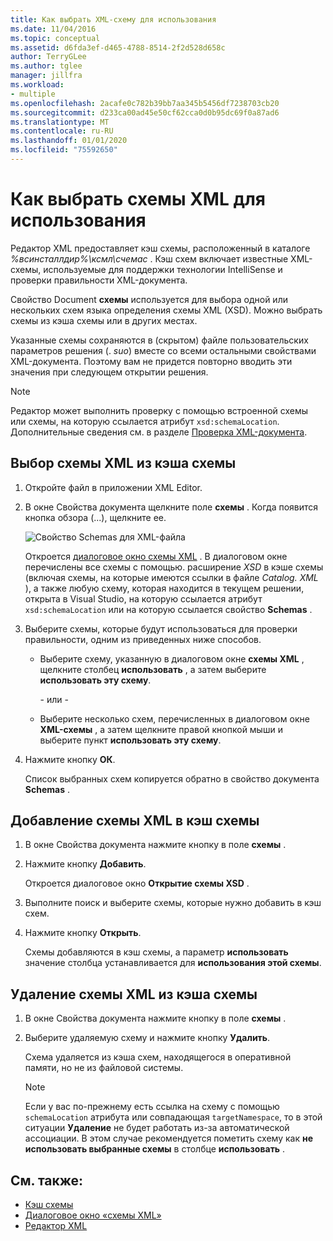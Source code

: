 ```yaml
---
title: Как выбрать XML-схему для использования
ms.date: 11/04/2016
ms.topic: conceptual
ms.assetid: d6fda3ef-d465-4788-8514-2f2d528d658c
author: TerryGLee
ms.author: tglee
manager: jillfra
ms.workload:
- multiple
ms.openlocfilehash: 2acafe0c782b39bb7aa345b5456df7238703cb20
ms.sourcegitcommit: d233ca00ad45e50cf62cca0d0b95dc69f0a87ad6
ms.translationtype: MT
ms.contentlocale: ru-RU
ms.lasthandoff: 01/01/2020
ms.locfileid: "75592650"
---
```

# <a name="how-to-select-the-xml-schemas-to-use"></a>Как выбрать схемы XML для использования

Редактор XML предоставляет кэш схемы, расположенный в каталоге *%всинсталлдир%\ксмл\счемас* . Кэш схем включает известные XML-схемы, используемые для поддержки технологии IntelliSense и проверки правильности XML-документа.

Свойство Document **схемы** используется для выбора одной или нескольких схем языка определения схемы XML (XSD). Можно выбрать схемы из кэша схемы или в других местах.

Указанные схемы сохраняются в (скрытом) файле пользовательских параметров решения (. *suo*) вместе со всеми остальными свойствами XML-документа. Поэтому вам не придется повторно вводить эти значения при следующем открытии решения.

> [!NOTE]
> Редактор может выполнить проверку с помощью встроенной схемы или схемы, на которую ссылается атрибут `xsd:schemaLocation`. Дополнительные сведения см. в разделе [Проверка XML-документа](../xml-tools/xml-document-validation.md).

## <a name="to-select-an-xml-schema-from-the-schema-cache"></a>Выбор схемы XML из кэша схемы

1. Откройте файл в приложении XML Editor.

2. В окне Свойства документа щелкните поле **схемы** . Когда появится кнопка обзора (...), щелкните ее.

   ![Свойство Schemas для XML-файла](media/properties-schemas.png)

   Откроется [диалоговое окно схемы XML](xml-schemas-dialog-box.md) . В диалоговом окне перечислены все схемы с помощью. расширение *XSD* в кэше схемы (включая схемы, на которые имеются ссылки в файле *Catalog. XML* ), а также любую схему, которая находится в текущем решении, открыта в Visual Studio, на которую ссылается атрибут `xsd:schemaLocation` или на которую ссылается свойство **Schemas** .

3. Выберите схемы, которые будут использоваться для проверки правильности, одним из приведенных ниже способов.

   - Выберите схему, указанную в диалоговом окне **схемы XML** , щелкните столбец **использовать** , а затем выберите **использовать эту схему**.

     \- или -

   - Выберите несколько схем, перечисленных в диалоговом окне **XML-схемы** , а затем щелкните правой кнопкой мыши и выберите пункт **использовать эту схему**.

4. Нажмите кнопку **ОК**.

   Список выбранных схем копируется обратно в свойство документа **Schemas** .

## <a name="to-add-an-xml-schema-to-the-schema-cache"></a>Добавление схемы XML в кэш схемы

1. В окне Свойства документа нажмите кнопку в поле **схемы** .

2. Нажмите кнопку **Добавить**.

   Откроется диалоговое окно **Открытие схемы XSD** .

3. Выполните поиск и выберите схемы, которые нужно добавить в кэш схем.

4. Нажмите кнопку **Открыть**.

   Схемы добавляются в кэш схемы, а параметр **использовать** значение столбца устанавливается для **использования этой схемы**.

## <a name="to-delete-an-xml-schema-from-the-schema-cache"></a>Удаление схемы XML из кэша схемы

1. В окне Свойства документа нажмите кнопку в поле **схемы** .

2. Выберите удаляемую схему и нажмите кнопку **Удалить**.

   Схема удаляется из кэша схем, находящегося в оперативной памяти, но не из файловой системы.

   > [!NOTE]
   > Если у вас по-прежнему есть ссылка на схему с помощью `schemaLocation` атрибута или совпадающая `targetNamespace`, то в этой ситуации **Удаление** не будет работать из-за автоматической ассоциации. В этом случае рекомендуется пометить схему как **не использовать выбранные схемы** в столбце **использовать** .

## <a name="see-also"></a>См. также:

- [Кэш схемы](../xml-tools/schema-cache.md)
- [Диалоговое окно «схемы XML»](../xml-tools/xml-schemas-dialog-box.md)
- [Редактор XML](../xml-tools/xml-editor.md)
